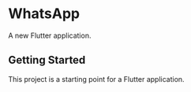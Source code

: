 # WhatsApp

A new Flutter application.

## Getting Started

This project is a starting point for a Flutter application.
